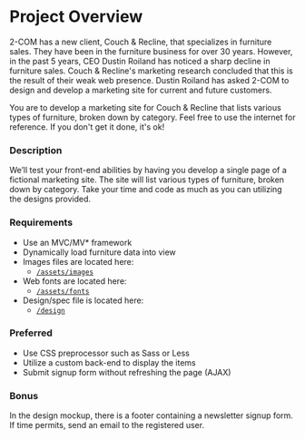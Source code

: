# Project Overview
2-COM has a new client, Couch & Recline, that specializes in furniture sales. They have been in the furniture business for over 30 years. However, in the past 5 years, CEO Dustin Roiland has noticed a sharp decline in furniture sales. Couch & Recline's marketing research concluded that this is the result of their weak web presence. Dustin Roiland has asked 2-COM to design and develop a marketing site for current and future customers.

You are to develop a marketing site for Couch & Recline that lists various types of furniture, broken down by category. Feel free to use the internet for reference. If you don't get it done, it's ok!

### Description
We’ll test your front-end abilities by having you develop a single page of a fictional marketing site.  The site will list various types of furniture, broken down by category.  Take your time and code as much as you can utilizing the designs provided.

### Requirements
* Use an MVC/MV* framework
* Dynamically load furniture data into view
* Images files are located here:
  * [`/assets/images`](/assets/images)
* Web fonts are located here:
  * [`/assets/fonts`](/assets/fonts)
* Design/spec file is located here:
  * [`/design`](/design)

### Preferred
* Use CSS preprocessor such as Sass or Less
* Utilize a custom back-end to display the items
* Submit signup form without refreshing the page (AJAX)

### Bonus
In the design mockup, there is a footer containing a newsletter signup form.  If time permits, send an email to the registered user.
